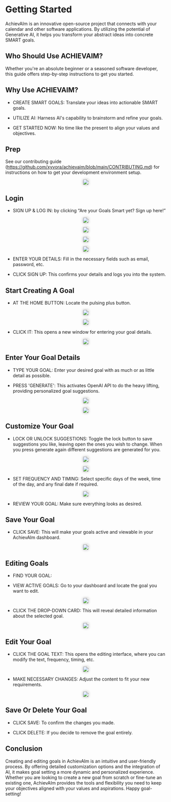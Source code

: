 # Getting Started

AchievAIm is an innovative open-source project that connects with your calendar and other software applications. By utilizing the potential of Generative AI, it helps you transform your abstract ideas into concrete SMART goals.

## Who Should Use ACHIEVAIM?

Whether you're an absolute beginner or a seasoned software developer, this guide offers step-by-step instructions to get you started.

## Why Use ACHIEVAIM?

- CREATE SMART GOALS: Translate your ideas into actionable SMART goals.

- UTILIZE AI: Harness AI's capability to brainstorm and refine your goals.

- GET STARTED NOW: No time like the present to align your values and objectives.

## Prep

See our contributing guide (<https://github.com/xyvora/achievaim/blob/main/CONTRIBUTING.md>) for instructions on how to get your development environment setup.

<p align="center"><img src="https://lh6.googleusercontent.com/Lt4Jx5H6BzdaZ2i376KnplGAfFOX7MIe8ABLCl_wzY-G9ttFiZ_Z6Ac7ZjqoKZr9kqwP759cfnceZNjvSpDzD52at2YPETgHYAPhHnmEv-0AkTdhXUe7BljSgjNNz9Kub_I9ZJKhQXr6rOiar6J-goc" style="box-shadow: 0px 0px 8px rgba(0, 0, 0, 0.3);"></p>

## Login

- SIGN UP & LOG IN: by clicking “Are your Goals Smart yet? Sign up here!”

<p align="center"><img src="https://lh4.googleusercontent.com/u3T1aMPHFml6b6x5XAPwLtMS1go9cMptkxjn7Gyuwy6a1XratgkcPACHGmXr406OgWgUsxf_oEMDvkZ3Ute5ZSFs0jdHuFP3R159EQrHzUv3gjgfoVDaCkUkPO9O9YrAcDIKUOlbQOHbFC_jRdvYHbI" style="box-shadow: 0px 0px 8px rgba(0, 0, 0, 0.3);"></p>

<p align="center"><img src="https://lh5.googleusercontent.com/8nfi4W55CqyvfVM9LyYN-TgJt9R-NHUJUV-FOeqq6IYrSxQ5CrtZT2S7q8tjWaaYckKmvf8mk98zvhOZ8iingg4VxnhP16NaaRtNQtUVHT1IotCY2IEzc8neRiR9UYyrFqnTU7LLYJij90xFfsrfCkk" style="box-shadow: 0px 0px 8px rgba(0, 0, 0, 0.3);"></p>

<p align="center"><img src="https://lh3.googleusercontent.com/wGPQOGK_0wVFsyX4bOP_rReN1bJk1ptukQycWEKZbyqKI1ACHkYYyaH76MGsN4X0A8-cONLPa7Z0rE3SUX0WIrUd7DMLnZLdEZK1IdtwoThmMrsoHZ8NQlsxfMNQvFVh61RGeDjvTZ8h1Xj5qafICOQ" style="box-shadow: 0px 0px 8px rgba(0, 0, 0, 0.3);"></p>

<p align="center"><img src="https://lh5.googleusercontent.com/JxFfiC1hVS4r8wo01klQKyzPzTa-ginyZBKckmRQ7b0D4X2ZJR5Ow-Bhj4WwDtMS8i68x0Ht-WFx9xK2Y1e7YJjTkzXdKKZo9d2tSZLPNlIkJQbHAEVHi0CPM02FoEVlbe5jn5q5b2xnrSNLOmRxej0" style="box-shadow: 0px 0px 8px rgba(0, 0, 0, 0.3);"></p>

- ENTER YOUR DETAILS: Fill in the necessary fields such as email, password, etc.

- CLICK SIGN UP: This confirms your details and logs you into the system.

## Start Creating A Goal

- AT THE HOME BUTTON: Locate the pulsing plus button.

<p align="center"><img src="https://lh5.googleusercontent.com/B_UkbNtVQuSWd_OGdHjwgbzm2qH06PjXi_7vgBgiwFgSTpffcad1bhp3KG2qdkAMlj8dVLZITk50yfoVU8Z0vhEZNCi8Hs4MZ-mD4qpfzvI4X2rtGfiKmMYJZlZ367igMhUH176az4VO8Sih-n1k8_4" style="box-shadow: 0px 0px 8px rgba(0, 0, 0, 0.3);"></p>

<p align="center"><img src="https://lh4.googleusercontent.com/TW_TGTR12SzgKVmfy4MZwqYyKMDBrvR8Er5QfDIdHcVnz0DngZGm8RwUORGs4oKqZTB0vRnaEEwMDK5nEyyCwZkte2mqCGuEMvXwxATv9RYpzrsZq6HlJaGI84at0oC17wiMjhYhE8c4NMVt7VlpVoA" style="box-shadow: 0px 0px 8px rgba(0, 0, 0, 0.3);"></p>

- CLICK IT: This opens a new window for entering your goal details.

<p align="center"><img src="https://lh5.googleusercontent.com/lyM4ZGwxwaNqTQwREd95bAHxc5_ZEZuQlT1C12uoiCawmtZGxeDJTV1doemcMPS3V4jPMm7LOmxvQCm2dZom_vrteLg8HrxwXwDnAw7X3VTWS90S-5zHN1JdKvrXEVnQLQMAz8Pd1vSr_B3TLNWNPyc" style="box-shadow: 0px 0px 8px rgba(0, 0, 0, 0.3);"></p>

## Enter Your Goal Details

- TYPE YOUR GOAL: Enter your desired goal with as much or as little detail as possible.

- PRESS 'GENERATE': This activates OpenAI API to do the heavy lifting, providing personalized goal suggestions.

<p align="center"><img src="https://lh3.googleusercontent.com/QSNwberd4TOPXDcl5up6SDOI6viQ4mceg2fobRjeLUySWnxZYpnOZPg1GuLqjmiMi7NqKjBkKL3610u9QmRXoprWeEJm8Isfhr3Js8Elef6BInYT9qoLxucNoiyrDPa7Xk3dLyCYt99n1AH9miHUWsk" style="box-shadow: 0px 0px 8px rgba(0, 0, 0, 0.3);"></p>

<p align="center"><img src="https://lh4.googleusercontent.com/HAkNx2O6CuUYEuzo47whJHY-w4ws4Yn6A6wRxH8ZixBH5XHGd3kPUmEHRn4YIdOGYwSenRjJO7cWtwUCkJbsfL0kSmGtl8Hd2ECW7e1egNccY_Ub9-rDtz5fVH6RHVPcTKC419ANi0iSfU4UZwwYfYM" style="box-shadow: 0px 0px 8px rgba(0, 0, 0, 0.3);"></p>

## Customize Your Goal

- LOCK OR UNLOCK SUGGESTIONS: Toggle the lock button to save suggestions you like, leaving open the ones you wish to change. When you press generate again different suggestions are generated for you.

<p align="center"><img src="https://lh3.googleusercontent.com/yNDCNnSEh5b6uahQB64k7TtJKzWtm5xT-H9HVcMyRd-90Is393JCmvliKu92k1RQdHHYedjL16YfPNQUofb_Gm3Me9ix4876CwkYu7AO5mTIoSfBDKQ2shGwIjLuSpwZ--hiNDe-EKwu71c3Xio3TA8" style="box-shadow: 0px 0px 8px rgba(0, 0, 0, 0.3);"></p>

<p align="center"><img src="https://lh3.googleusercontent.com/QSNwberd4TOPXDcl5up6SDOI6viQ4mceg2fobRjeLUySWnxZYpnOZPg1GuLqjmiMi7NqKjBkKL3610u9QmRXoprWeEJm8Isfhr3Js8Elef6BInYT9qoLxucNoiyrDPa7Xk3dLyCYt99n1AH9miHUWsk" style="box-shadow: 0px 0px 8px rgba(0, 0, 0, 0.3);"></p>

- SET FREQUENCY AND TIMING: Select specific days of the week, time of the day, and any final date if required.

<p align="center"><img src="https://lh4.googleusercontent.com/Zh_R70SU0l5SrlCJ5-gglhufQCAGpw6JO_bSm4_g9H7hQUGAt1aUqoUxGsoINO58WHlrPi1TORKepvLGfAwak41FzX2s7DYwQTwjuXiRK5RehVOeE9EV6hfFXeUc3EIeyJISltpf9qVIWgthise_4jA" style="box-shadow: 0px 0px 8px rgba(0, 0, 0, 0.3);"></p>

- REVIEW YOUR GOAL: Make sure everything looks as desired.

## Save Your Goal

- CLICK SAVE: This will make your goals active and viewable in your AchievAIm dashboard.

<p align="center"><img src="https://lh5.googleusercontent.com/LjQvsPr520RcRhwZtbYgJTlLiz7MmzDuJt_STgP6Yf1s6uhjCfJz7w5nBpbyjFD1fN1lpdlzEbd9KBZt3C8jzf-3EP-dxWi-ZoVj8dLF9B7-mLGz_9w93mwDnqCpkQOOQ7QBkWlUEwT-VuqbD4n7hzg" style="box-shadow: 0px 0px 8px rgba(0, 0, 0, 0.3);"></p>

## Editing Goals

- FIND YOUR GOAL:

- VIEW ACTIVE GOALS: Go to your dashboard and locate the goal you want to edit.

<p align="center"><img src="https://lh3.googleusercontent.com/qRfc60wGKvFW-4NPDsTe4uzCcNSOwQ6fMqtIUYJBYaPuLkkCdr5DokxebeKwWrndLPNTIPzZqEDCmfbE5iWjXbw6Pkd-SNJupv6zccHFNyM3AW6k39h2HbDhvoK0ZFgab0_aXBX2L-G8to6B85B_g-k" style="box-shadow: 0px 0px 8px rgba(0, 0, 0, 0.3);"></p>

- CLICK THE DROP-DOWN CARD: This will reveal detailed information about the selected goal.

<p align="center"><img src="https://lh4.googleusercontent.com/nMlNMPIpyiVl9vaMN6D_maUPgsQFlB9zuXWGbTgo4IF7SHIHg0gxAZAZBAT519_nLTRZ8X4ym_-xBw4tSDfVdA4PoryXR2p_0mMxB2kZUwhEsqbpFzSoCKp9q7Zaf-FcOgr_2Xdt7dBqerPUEQW7DC4" style="box-shadow: 0px 0px 8px rgba(0, 0, 0, 0.3);"></p>

## Edit Your Goal

- CLICK THE GOAL TEXT: This opens the editing interface, where you can modify the text, frequency, timing, etc.

<p align="center"><img src="https://lh6.googleusercontent.com/E8JloXZkjtZo5FNt8paFQ6ciRbsZagdcesYEB3o0zjuXlDgYlYq3i6BBCfi7Cdq3Fh1IB9hrJXTsOC7cgzG7YIhRavAiGyQboDbo00ja_gV_EiJHwDgE7jscVdTzDLrN46wkpbMMTrCdteHLR104B1U" style="box-shadow: 0px 0px 8px rgba(0, 0, 0, 0.3);"></p>

- MAKE NECESSARY CHANGES: Adjust the content to fit your new requirements.

<p align="center"><img src="https://lh3.googleusercontent.com/p5WsaXM_pkzq-pnwiBdsLGl7HI-0eAg9VKyqN2yoPRnVxEd_BL2b2Y5zbj-ulbbV4jbivjM5uxa63t4Eeq8BhVhvYdqEcwvBJeV-NXOQrylr4-1Pn_pddr7a468i5PkUpQ18sPa9hOMn2ZOumHlOT2g" style="box-shadow: 0px 0px 8px rgba(0, 0, 0, 0.3);"></p>

## Save Or Delete Your Goal

- CLICK SAVE: To confirm the changes you made.

- CLICK DELETE: If you decide to remove the goal entirely.

## Conclusion

Creating and editing goals in AchievAIm is an intuitive and user-friendly process. By offering detailed customization options and the integration of AI, it makes goal setting a more dynamic and personalized experience. Whether you are looking to create a new goal from scratch or fine-tune an existing one, AchievAIm provides the tools and flexibility you need to keep your objectives aligned with your values and aspirations. Happy goal-setting!
